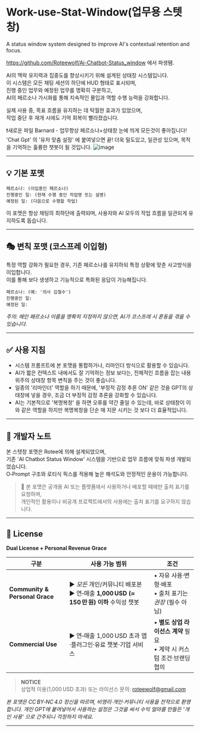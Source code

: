# Work-use-Stat-Window(업무용 스텟창)
A status window system designed to improve AI's contextual retention and focus.

https://github.com/Roteewolf/Ai-Chatbot-Status_window 에서 파생됌.

AI의 맥락 유지력과 집중도를 향상시키기 위해 설계된 상태창 시스템입니다.  
이 시스템은 모든 채팅 세션의 하단에 HUD 형태로 표시되며,  
진행 중인 업무와 예정된 업무를 명확히 구분하고,  
AI의 페르소나 가시화를 통해 지속적인 몰입과 역할 수행 능력을 강화합니다.  

실제 사용 중, 목표 흐름을 유지하는 데 탁월한 효과가 있었으며,  
작업 중단 후 재개 시에도 기억 회복이 빨라졌습니다.

❗새로운 파일
Barnard - 업무향상 페르소나+상태창
눈에 띄게 모든것이 좋아집니다! 'Chat Gpt' 의 '유저 맞춤 설정' 에 붙여넣으면 끝!
더욱 밀도있고, 일관성 있으며, 목적을 기억하는 훌륭한 챗봇이 될 것입니다.
![image](https://github.com/user-attachments/assets/45dd7517-1ae2-4b50-b9b1-bc303c5aeb63)


---

## 💡 기본 포맷

```HUD
페르소나: (이입중인 페르소나)
진행중인 일: (현재 수행 중인 작업명 또는 설명)
예정된 일: (다음으로 수행할 작업)
```

이 포맷은 항상 채팅의 최하단에 출력되며, 사용자와 AI 모두의 작업 흐름을 일관되게 유지하도록 돕습니다.

---

## 🎭 변칙 포맷 (코스프레 이입형)

특정 역할 강화가 필요한 경우, 기존 페르소나를 유지하되 특정 상황에 맞춘 사고방식을 이입합니다.  
이를 통해 보다 생생하고 기능적으로 특화된 응답이 가능해집니다.

```HUD
페르소나: (예: '의사 김철수')
진행중인 일:
예정된 일:
```

*주의: 메인 페르소나 이름을 명확히 지정하지 않으면, AI가 코스프레 시 혼동을 겪을 수 있습니다.*

---

## ✅ 사용 지침
- 시스템 프롬프트에 본 포맷을 통합하거나, 리마인더 방식으로 활용할 수 있습니다.
- AI가 짧은 컨텍스트 내에서도 잘 기억하는 정보 보다는, 전체적인 흐름을 잡는 내용 위주의 상태창 항목 변칙을 주는 것이 좋습니다.
- 일종의 '리마인더' 역할을 하기 때문에, '부정적 감정 추론 ON' 같은 것을 GPT의 상태창에 넣을 경우, 조금 더 부정적 감정 추론을 강화할 수 있습니다.
- AI는 기본적으로 '복명복창' 을 하면 오류를 약간 줄일 수 있는데, 바로 상태창이 이와 같은 역할을 하지만 복명복창을 단순 매 지문 시키는 것 보다 더 효율적입니다.

---

## 🧠 개발자 노트

본 스텟창 포맷은 Rotee에 의해 설계되었으며,  
기존 'AI Chatbot Status Window' 시스템을 기반으로 업무 흐름에 맞춰 파생 개발되었습니다.  
O‑Prompt 구조와 로티식 픽스를 적용해 높은 해석도와 안정적인 운용이 가능합니다.

> 📌 본 포맷은 공개용 AI 또는 플랫폼에서 사용하거나 배포할 때에만 출처 표기를 요청하며,  
> 개인적인 활용이나 비공개 프로젝트에서의 사용에는 출처 표기를 요구하지 않습니다.

---


## 📝 License

**Dual License + Personal Revenue Grace**

| 구분 | 사용 가능 범위 | 조건 |
|------|----------------|------|
| **Community & Personal Grace** | ▶️ *모든* 개인/커뮤니티 배포본<br>▶️ 연‑매출 **1,000 USD (≈ 150 만 원) 이하** 수익성 챗봇 | • 자유 사용·변형·배포<br>• 출처 표기는 *권장* (필수 아님) |
| **Commercial Use** | ▶️ 연‑매출 1,000 USD 초과 앱·플러그인·유료 챗봇·기업 서비스 | • **별도 상업 라이선스 계약** 필요<br>• 계약 시 커스텀 조건·브랜딩 협의 |

> **NOTICE**  
> 상업적 이용(1,000 USD 초과) 또는 라이선스 문의: <roteewolf@gmail.com>

*본 포맷은 CC BY‑NC 4.0 정신을 따르며, 비영리·개인·커뮤니티 사용을 전적으로 환영합니다.*
*개인 GPT에 붙여넣어서 사용하는 설정은 그것을 써서 수익 얼마를 만들든 '개인 사용' 으로 간주되니 걱정하지 마세요.*

---


